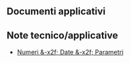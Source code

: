## Documenti applicativi

## Note tecnico/applicative
- [Numeri &-x2f; Date &-x2f; Parametri](Sorgenti/DOC/TA/B£AMO/C£BASE_N1)
